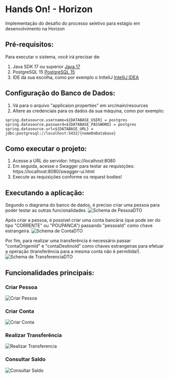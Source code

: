 # Hands On! - Horizon
Implementação do desafio do processo seletivo para estágio em desenvolvimento na Horizon

## Pré-requisitos:
Para executar o sistema, você irá precisar de:
1. Java SDK 17 ou superior [Java 17](https://www.oracle.com/java/technologies/javase-jdk17-downloads.html)
2. PostgreSQL 15 [PostgreSQL 15](https://www.postgresql.org/download/)
3. IDE da sua escolha, como por exemplo o IntteliJ [IntelliJ IDEA](https://www.jetbrains.com/idea/)

## Configuração do Banco de Dados:
1. Vá para o arquivo "applicaion.properties" em src/main/resources
2. Altere as credenciais para os dados da sua máquina, como por exemplo:
```properties
spring.datasource.username=${DATABASE_USER} = postgres
spring.datasource.password=${DATABASE_PASSWORD} = postgres
spring.datasource.url=${DATABASE_URL} = jdbc:postgresql://localhost:5432/{nomeDoDatabase}
```

## Como executar o projeto:
1. Acesse a URL do servidor: https://localhost:8080
2. Em seguida, acesse o Swagger para testar as requisições: https://localhost:8080/swagger-ui.html
3. Execute as requisições conforme os request bodies!

## Executando a aplicação:
Segundo o diagrama do banco de dados, é preciso criar uma pessoa para poder testar as outras funcionalidades.
![Schema de PessoaDTO](https://github.com/marcosvcg/marcosvcg/blob/main/images/handsonhorizon/schemas/pessoaDTO_schema.png "Schema de PessoaDTO")

Após criar a pessoa, é possível criar uma conta bancária (que pode ser do tipo "CORRENTE" ou "POUPANCA") passando "pessoaId" como chave estrangeira.
![Schema de ContaDTO](https://github.com/marcosvcg/marcosvcg/blob/main/images/handsonhorizon/schemas/contaDTO_schema.png "Schema de ContaDTO")

Por fim, para realizar uma transferência é necessário passar "contaOrigemId" e "contaDestinoId" como chaves estrangeiras para efetuar a operação (transferência para a mesma conta não é permitida!).
![Schema de TransferenciaDTO](https://github.com/marcosvcg/marcosvcg/blob/main/images/handsonhorizon/schemas/transferenciaDTO_schema.png "Schema de TransferenciaDTO")

## Funcionalidades principais:
### Criar Pessoa
![Criar Pessoa](https://github.com/marcosvcg/marcosvcg/blob/main/images/handsonhorizon/funcionalidades/criar_pessoa.png "Criar Pessoa")

### Criar Conta
![Criar Conta](https://github.com/marcosvcg/marcosvcg/blob/main/images/handsonhorizon/funcionalidades/criar_conta.png "Criar Conta")

### Realizar Transferência
![Realizar Transferencia](https://github.com/marcosvcg/marcosvcg/blob/main/images/handsonhorizon/funcionalidades/realizar_transferencia.png "Realizar Transferencia")

### Consultar Saldo
![Consultar Saldo](https://github.com/marcosvcg/marcosvcg/blob/main/images/handsonhorizon/funcionalidades/consultar_saldo.png "Consultar Saldo")
